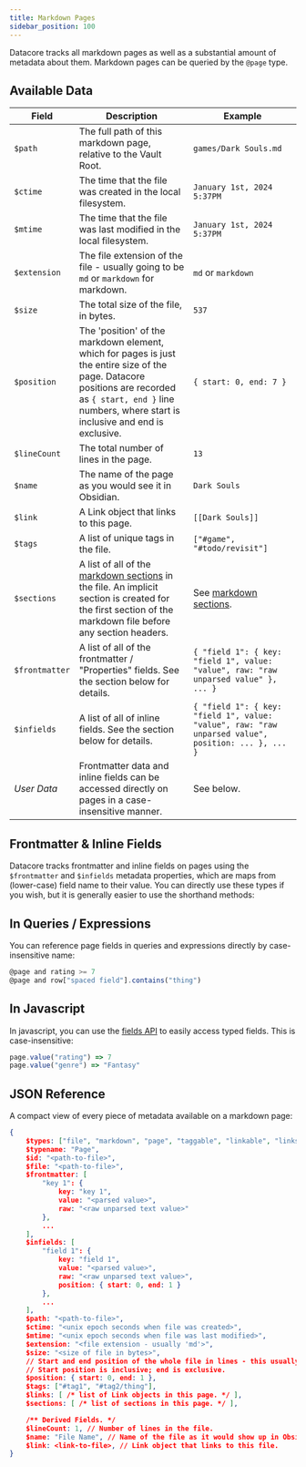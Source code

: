 ```yaml
---
title: Markdown Pages
sidebar_position: 100
---
```


Datacore tracks all markdown pages as well as a substantial amount of metadata about them. Markdown pages can be queried by the `@page` type.

## Available Data

| **Field** | **Description** | **Example** |
| - | - | - |
| `$path` | The full path of this markdown page, relative to the Vault Root. | `games/Dark Souls.md` |
| `$ctime` | The time that the file was created in the local filesystem. | `January 1st, 2024 5:37PM` |
| `$mtime` | The time that the file was last modified in the local filesystem. | `January 1st, 2024 5:37PM` |
| `$extension` | The file extension of the file - usually going to be `md` or `markdown` for markdown. | `md` or `markdown` |
| `$size` | The total size of the file, in bytes. | `537` |
| `$position` | The 'position' of the markdown element, which for pages is just the entire size of the page. Datacore positions are recorded as `{ start, end }` line numbers, where start is inclusive and end is exclusive. | `{ start: 0, end: 7 }` |
| `$lineCount` | The total number of lines in the page. | `13` |
| `$name` | The name of the page as you would see it in Obsidian. | `Dark Souls` |
| `$link` | A Link object that links to this page. | `[[Dark Souls]]` |
| `$tags` | A list of unique tags in the file. | `["#game", "#todo/revisit"]` |
| `$sections` | A list of all of the [markdown sections](sections) in the file. An implicit section is created for the first section of the markdown file before any section headers. | See [markdown sections](sections). |
| `$frontmatter` | A list of all of the frontmatter / "Properties" fields. See the section below for details. | `{ "field 1": { key: "field 1", value: "value", raw: "raw unparsed value" }, ... }` |
| `$infields` | A list of all of inline fields. See the section below for details. | `{ "field 1": { key: "field 1", value: "value", raw: "raw unparsed value", position: ... }, ... }` |
| *User Data* | Frontmatter data and inline fields can be accessed directly on pages in a case-insensitive manner. | See below. |

## Frontmatter & Inline Fields

Datacore tracks frontmatter and inline fields on pages using the `$frontmatter` and `$infields` metadata properties, which are maps from (lower-case) field name
to their value. You can directly use these types if you wish, but it is generally easier to use the shorthand methods:

## In Queries / Expressions

You can reference page fields in queries and expressions directly by case-insensitive name:

```js
@page and rating >= 7
@page and row["spaced field"].contains("thing")
```

## In Javascript

In javascript, you can use the [fields API](code-views/fields) to easily access typed fields. This is case-insensitive:

```js
page.value("rating") => 7
page.value("genre") => "Fantasy"
```

## JSON Reference

A compact view of every piece of metadata available on a markdown page:

```json
{
    $types: ["file", "markdown", "page", "taggable", "linkable", "links", "fields"],
    $typename: "Page",
    $id: "<path-to-file>",
    $file: "<path-to-file>",
    $frontmatter: [
        "key 1": {
            key: "key 1",
            value: "<parsed value>",
            raw: "<raw unparsed text value>"
        },
        ...
    ],
    $infields: [
        "field 1": {
            key: "field 1",
            value: "<parsed value>",
            raw: "<raw unparsed text value>",
            position: { start: 0, end: 1 }
        },
        ...
    ],
    $path: "<path-to-file>",
    $ctime: "<unix epoch seconds when file was created>",
    $mtime: "<unix epoch seconds when file was last modified>",
    $extension: "<file extension - usually 'md'>",
    $size: "<size of file in bytes>",
    // Start and end position of the whole file in lines - this usually means start is 0 and end is the number of lines in the file + 1.
    // Start position is inclusive; end is exclusive.
    $position: { start: 0, end: 1 },
    $tags: ["#tag1", "#tag2/thing"],
    $links: [ /* list of Link objects in this page. */ ],
    $sections: [ /* list of sections in this page. */ ],

    /** Derived Fields. */
    $lineCount: 1, // Number of lines in the file.
    $name: "File Name", // Name of the file as it would show up in Obsidian.
    $link: <link-to-file>, // Link object that links to this file.
}
```